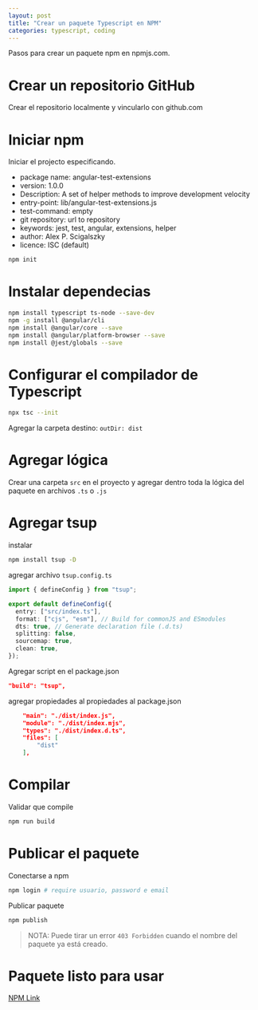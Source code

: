 ```yaml
---
layout: post
title: "Crear un paquete Typescript en NPM"
categories: typescript, coding
---
```


Pasos para crear un paquete npm en npmjs.com<!--more-->.

# Crear un repositorio GitHub

Crear el repositorio localmente y vincularlo con github.com

# Iniciar npm

Iniciar el projecto especificando.

- package name: angular-test-extensions
- version: 1.0.0
- Description: A set of helper methods to improve development velocity
- entry-point: lib/angular-test-extensions.js
- test-command: empty
- git repository: url to repository
- keywords: jest, test, angular, extensions, helper
- author: Alex P. Scigalszky
- licence: ISC (default)

```bash
npm init
```

# Instalar dependecias

```bash
npm install typescript ts-node --save-dev
npm -g install @angular/cli
npm install @angular/core --save
npm install @angular/platform-browser --save
npm install @jest/globals --save
```

# Configurar el compilador de Typescript

```bash
npx tsc --init
```

Agregar la carpeta destino: `outDir: dist`

# Agregar lógica

Crear una carpeta `src` en el proyecto y agregar dentro toda la lógica del paquete en archivos `.ts` o `.js`

# Agregar tsup

instalar

```bash
npm install tsup -D
```

agregar archivo `tsup.config.ts`

```typescript
import { defineConfig } from "tsup";

export default defineConfig({
  entry: ["src/index.ts"],
  format: ["cjs", "esm"], // Build for commonJS and ESmodules
  dts: true, // Generate declaration file (.d.ts)
  splitting: false,
  sourcemap: true,
  clean: true,
});
```

Agregar script en el package.json

```json
"build": "tsup",
```

agregar propiedades al propiedades al package.json

```json
    "main": "./dist/index.js",
    "module": "./dist/index.mjs",
    "types": "./dist/index.d.ts",
    "files": [
        "dist"
    ],
```

# Compilar

Validar que compile

```bash
npm run build
```

# Publicar el paquete

Conectarse a npm

```bash
npm login # require usuario, password e email
```

Publicar paquete

```bash
npm publish
```

> NOTA: Puede tirar un error `403 Forbidden` cuando el nombre del paquete ya está creado.

# Paquete listo para usar

[NPM Link](https://www.npmjs.com/package/angular-test-extensions)
